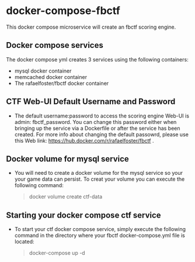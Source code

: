 # docker-compose-fbctf
This docker compose microservice will create an fbctf scoring engine.
## Docker compose services
The docker compose yml creates 3 services using the following containers: 
 - mysql docker container
 - memcached docker container
 - The rafaelfoster/fbctf docker container
## CTF Web-UI Default Username and Password 
 - The default username:password to access the scoring engine Web-UI is admin: fbctf_password.  You can change this password either when bringing up the service via a Dockerfile or after the service has been created.  For more info about changing the default passowrd, please use this Web link: https://hub.docker.com/r/rafaelfoster/fbctf .
## Docker volume for mysql service
 - You will need to create a docker volume for the mysql service so your your game data can persist.  To creat your volume you can execute the following command:
    > docker volume create ctf-data
## Starting your docker compose ctf service
 - To start your ctf docker compose service, simply execute the following command in the directory where your fbctf docker-compose.yml file is located:
    > docker-compose up -d 
